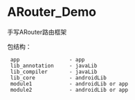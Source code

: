 # ARouter_Demo

手写ARouter路由框架

包结构： 
```
 app                - app
 lib_annotation     - javaLib
 lib_compiler       - javaLib
 lib_core           - androidLib
 module1            - androidLib or app
 module2            - androidLib or app
 ```


